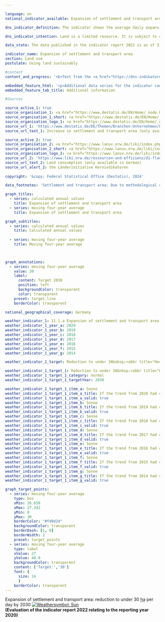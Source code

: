 ```yaml
---

language: en        
national_indicator_available: Expansion of settlement and transport area        

dns_indicator_definition: The indicator shows the average daily expansion of the area used for settlement and transport infrastructure in hectares per day.        

dns_indicator_intention: Land is a limited resource. It is subject to competition from various interests, including agriculture and forestry, settlement and transport, nature conservation, resource extraction and energy generation. The development of additional land for settlement and transport purposes is to be limited to an average of less than 30&nbsp;hectares per day by 2030. The goal is to establish a closed-loop land-use regime by 2050, meaning that, in net terms, no additional area will be developed for the purposes of settlement or transport.        

data_state: The data published in the indicator report 2022 is as of 31 October 2022. The data shown on this platform is updated regularly, so that more current data may be available online than published in the <a href="https://dns-indikatoren.de/assets/Publikationen/Indikatorenberichte/2022.pdf">indicator report 2022</a>.        

indicator_name: Expansion of settlement and transport area        
section: Land use        
postulate: Using land sustainably        

#content         
content_and_progress: '<b>Text from the <a href="https://dns-indikatoren.de/assets/Publikationen/Indikatorenberichte/2022.pdf">Indicator Report 2022&nbsp;</a></b><br><br>Settlement and transport area should not be equated with sealed land. Settlement land includes areas used for residential building, industry and commerce, public facilities, recreational amenities or cemeteries. It also covers land used for surface or sub-surface mining. However, mining land is not counted in the calculations for this indicator, as it ends up being reclaimed for other uses in the long term (<abbr title="for example (exempli gratia)" tabindex="0">e.g.</abbr> as renaturalised post-mining landscapes). Transport area is made up of four subcategories: road transport, rail, aviation and shipping. The indicator therefore refers not only to sealed areas but also to undeveloped and unsealed land. These include, for example, domestic gardens, parks and other green spaces. As calculated in the environmental economic accounts compiled by the Länder, the sealed share of their settlement and transport area is estimated at 45&nbsp;% on average (2020).<br><br>The indicator is derived from the area survey by type of actual use (official land-use statistics), which in turn is based on data from the official land register maintained by the Länder. Some areas of land have been reclassified in the official land register in recent years without any actual change in the way they are used. To balance out the effect this has on the statistics for any particular year, a four-year moving average is also shown, averaging out the year in question and the three preceding years. Moreover, the switch from the old to the new land-use classification system was completed in 2016, which affected the official land-use statistics such that the data for 2016&nbsp;are not directly comparable to those for previous years. It is for this reason that the overall indicator value for 2016&nbsp;is also not subdivided into types of settlement or transport use.<br><br>From 2000&nbsp;to 2020, 6,257&nbsp;<abbr title="Square kilometer" tabindex="0">km²</abbr> of land was converted into settlement and transport area. This is equivalent to more than twice the area of Saarland. The majority, 85&nbsp;%, was converted into settlement land, while 15&nbsp;% went to accommodate transport infrastructure.<br><br>The four-year moving average of previously undeveloped areas newly converted to settlement or transport area continuously decreased throughout the time series until 2019. This year, the four-year moving average was at 52&nbsp;hectares per day and increased to 54&nbsp;hectares per day in 2020. Considered for each reporting year separately, the value for new settlement or transport area was lowest in 2019, at 45&nbsp;hectares per day. The figure has risen again since then, to 58&nbsp;hectares per day in 2020.<br><br>In 2020, the area of settlement or transport use amounted to 50,196&nbsp;<abbr title="Square kilometer" tabindex="0">km²</abbr>, or 14&nbsp;% of the total area of Germany. The largest land types in Germany are agricultural land at 180,934&nbsp;<abbr title="Square kilometer" tabindex="0">km²</abbr> (51&nbsp;%) followed by woodland at 106,666&nbsp;<abbr title="Square kilometer" tabindex="0">km²</abbr> (30&nbsp;%). Settlement and transport area grew by 942&nbsp;<abbr title="Square kilometer" tabindex="0">km²</abbr> between 2016&nbsp;and 2020. Agricultural land shrank by 1,703&nbsp;<abbr title="Square kilometer" tabindex="0">km²</abbr> during the same period, while woodland grew by 496&nbsp;<abbr title="Square kilometer" tabindex="0">km²</abbr>. It can therefore be assumed that the increase in settlement and transport area was primarily at the expense of agricultural land.'        

embedded_feature_html: '<p>Additional data series for the indicator can be found <a href="https://dnsTestEnvironment.github.io/dns-indicators/public/AddInfos/en/11_1_a.pdf" target="_blank" >here</a>.</p><br><small>Note: You can display the PDF document directly in your browser or download the PDF document and open it with a PDF reader of your choice. We will be happy to advise you.</small>'
embedded_feature_tab_title: Additional information        

#Sources        

source_active_1: true
source_organisation_1: <a href="https://www.destatis.de/EN/Home/_node.html" target="_blank">Federal Statistical Office</a>
source_organisation_1_short: <a href="https://www.destatis.de/EN/Home/_node.html" target="_blank">Federal Statistical Office</a>
source_organisation_logo_1: <a href="https://www.destatis.de/EN/Home/_node.html" target="_blank"><img src="https://dnsTestEnvironment.github.io/dns-indicators/public/OrgImgEn/destatis.png" alt="Federal Statistical Office" title=" Click here to visit the homepage of the organizationFederal Statistical Office" style="height:60px; width:148px; border:transparent"/></a>
source_url_1: 'https://www.destatis.de/DE/Themen/Branchen-Unternehmen/Landwirtschaft-Forstwirtschaft-Fischerei/Flaechennutzung/Tabellen/anstieg-suv2.html'
source_url_text_1: Increase in settlement and transport area (only available in German)

source_active_2: true
source_organisation_2: <a href="https://www.lanuv.nrw.de/liki/index.php" target="_blank" onclick="return confirm_alert('the Länderinitiative Kernindikatoren', 'En')">Länderinitiative Kernindikatoren</a>
source_organisation_2_short: <a href="https://www.lanuv.nrw.de/liki/index.php" target="_blank" onclick="return confirm_alert('the Länderinitiative Kernindikatoren', 'En')">Länderinitiative Kernindikatoren</a>
source_organisation_logo_2: <a href="https://www.lanuv.nrw.de/liki/index.php" target="_blank" onclick="return confirm_alert('the Länderinitiative Kernindikatoren', 'En')"><img src="https://dnsTestEnvironment.github.io/dns-indicators/public/OrgImgEn/liki.png" alt="Länderinitiative Kernindikatoren" title=" Click here to visit the homepage of the organizationLänderinitiative Kernindikatoren" style="height:60px; width:148px; border:transparent"/></a>
source_url_2: 'https://www.liki.nrw.de/ressourcen-und-effizienz/d1-flaechenverbrauch'
source_url_text_2: Land consumption (only available in German)
source_url_alert_2: the Länderinitiative Kernindikatoren
        
copyright: '&copy; Federal Statistical Office (Destatis), 2024'        

data_footnotes: 'Settlement and transport area: Due to methodological changes in the official survey of land (introduction of the official land register information system (<abbr title="Official land register information system" tabindex="0">ALKIS</abbr>) from the 2016&nbsp;reporting year), the results from 2016&nbsp;are only comparable with previous years to a limited extent (break in the time series).<br>• Settlement area (built on): Housing, industry and commerce (excluding exploitation area), public facilities.<br>• Recreation area, cemeteries: sports, recreation and leisure area, cemeteries.'        

graph_titles: 
  - series: calculated annual values
    title: Expansion of settlement and transport area
  - series: moving four-year average
    title: Expansion of settlement and transport area        

graph_subtitles: 
  - series: calculated annual values
    title: Calculated annual values
    
  - series: moving four-year average
    title: Moving four-year average
            


graph_annotations:
  - series: moving four-year average
    value: 30
    label:
      content: Target 2030
      position: left
      backgroundColor: transparent
      color: transparent
    preset: target_line
    borderColor: transparent                

national_geographical_coverage: Germany        

weather_indicator_1: 11.1.a Expansion of settlement and transport area
weather_indicator_1_year_a: 2020
weather_indicator_1_year_b: 2019
weather_indicator_1_year_c: 2018
weather_indicator_1_year_d: 2017
weather_indicator_1_year_e: 2016
weather_indicator_1_year_f: 2015
weather_indicator_1_year_g: 2014

weather_indicator_1_target: Reduction to under 30&nbsp;<abbr title="Hectare" tabindex="0">ha</abbr> on average per day by 2030

weather_indicator_1_target_1: Reduction to under 30&nbsp;<abbr title="Hectare" tabindex="0">ha</abbr> on average per day by 2030
weather_indicator_1_target_1_category: normal
weather_indicator_1_target_1_targetYear: 2030

weather_indicator_1_target_1_item_a: Sonne
weather_indicator_1_target_1_item_a_title: If the trend from 2020 had continued, the target value would have been reached or missed by less than 5% of the difference between the target value and the value at that time.
weather_indicator_1_target_1_item_a_valid: true
weather_indicator_1_target_1_item_b: Sonne
weather_indicator_1_target_1_item_b_title: If the trend from 2019 had continued, the target value would have been reached or missed by less than 5% of the difference between the target value and the value at that time.
weather_indicator_1_target_1_item_b_valid: true
weather_indicator_1_target_1_item_c: Sonne
weather_indicator_1_target_1_item_c_title: If the trend from 2018 had continued, the target value would have been reached or missed by less than 5% of the difference between the target value and the value at that time.
weather_indicator_1_target_1_item_c_valid: true
weather_indicator_1_target_1_item_d: Sonne
weather_indicator_1_target_1_item_d_title: If the trend from 2017 had continued, the target value would have been reached or missed by less than 5% of the difference between the target value and the value at that time.
weather_indicator_1_target_1_item_d_valid: true
weather_indicator_1_target_1_item_e: Sonne
weather_indicator_1_target_1_item_e_title: If the trend from 2016 had continued, the target value would have been reached or missed by less than 5% of the difference between the target value and the value at that time.
weather_indicator_1_target_1_item_e_valid: true
weather_indicator_1_target_1_item_f: Sonne
weather_indicator_1_target_1_item_f_title: If the trend from 2015 had continued, the target value would have been reached or missed by less than 5% of the difference between the target value and the value at that time.
weather_indicator_1_target_1_item_f_valid: true
weather_indicator_1_target_1_item_g: Sonne
weather_indicator_1_target_1_item_g_title: If the trend from 2014 had continued, the target value would have been reached or missed by less than 5% of the difference between the target value and the value at that time.
weather_indicator_1_target_1_item_g_valid: true        

graph_target_points:
  - series: moving four-year average
    type: box
    xMin: 26.658
    xMax: 27.342
    yMin: 0
    yMax: 30
    borderColor: "#fd9d24"
    backgroundColor: transparent
    borderDash: [1, 0]
    borderWidth: 2
    preset: target_points
  - series: moving four-year average
    type: label
    xValue: 27
    yValue: 40.0
    backgroundColor: transparent
    content: ['Target:','30']
    font: {
      size: 14
      }
    borderColor: transparent        
---
```



<div>
  <div class="my-header">
    <label class="default">Expansion of settlement and transport area: reduction to under 30&nbsp;<abbr title="Hectare" tabindex="0">ha</abbr> per day by 2030
      <a href="https://dnsTestEnvironment.github.io/dns-indicators/en/status"><img src="https://sdg-indikatoren.de/public/Wettersymbole/Sonne.png" title="If the trend from 2020 had continued, the target value would have been reached or missed by less than 5% of the difference between the target value and the value at that time." alt="Weathersymbol: Sun"/>
      </a>
    </label>
  </div>
</div>
<div class="my-header-note">
  <label class="default"><b>(Evaluation of the indicator report 2022 relating to the reporting year 2020)
  </b></label>
</div>